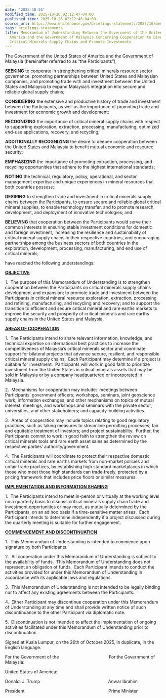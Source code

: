 ```yaml
---
date: '2025-10-26'
modified_time: 2025-10-26 02:12:47-04:00
published_time: 2025-10-26 02:12:46-04:00
source_url: https://www.whitehouse.gov/briefings-statements/2025/10/memorandum-of-understanding-between-the-government-of-the-united-states-of-america-and-the-government-of-malaysia-concerning-cooperation-to-diversify-global-critical-minerals-supply-chains-and-promote/
tags: briefings-statements
title: Memorandum of Understanding Between the Government of the United States of
  America and the Government of Malaysia Concerning Cooperation to Diversify Global
  Critical Minerals Supply Chains and Promote Investments
---
```

 
The Government of the United States of America and the Government of
Malaysia (hereinafter referred to as “the Participants”),   

**SEEKING** to cooperate in strengthening critical minerals resource
sector governance, promoting partnerships between United States and
Malaysian companies, and promoting trade with and investment between the
United States and Malaysia to expand Malaysia’s integration into secure
and reliable global supply chains;

**CONSIDERING** the extensive and productive history of trade and
investment between the Participants, as well as the importance of
promoting trade and investment for economic growth and development; 

**RECOGNIZING** the importance of critical mineral supply chains with
respect to supporting exploration, extraction, processing,
manufacturing, optimized end-use applications, recovery, and recycling; 

**ADDITIONALLY RECOGNIZING** the desire to deepen cooperation between
the United States and Malaysia to benefit mutual economic and resource
security;

**EMPHASIZING** the importance of promoting extraction, processing, and
recycling opportunities that adhere to the highest international
standards;

**NOTING** the technical, regulatory, policy, operational, and sector
management expertise and unique experiences in mineral resources that
both countries possess;

**DESIRING** to strengthen trade and investment in critical minerals
supply chains between the Participants, to ensure secure and reliable
global critical mineral supplies, to enable technology transfer, and to
promote research, development, and deployment of innovative
technologies; and

**BELIEVING** that cooperation between the Participants would serve
their common interests in ensuring stable investment conditions for
domestic and foreign investment, increasing the resilience and
sustainability of critical mineral supply chains in their respective
countries, and encouraging partnerships among the business sectors of
both countries in the exploration, development, processing,
manufacturing, and end use of critical minerals;

have reached the following understandings:

**<u>OBJECTIVE</u>**

1\.  The purpose of this Memorandum of Understanding is to strengthen
cooperation between the Participants on critical minerals supply chains
development and expansion; to promote trade and investment between the
Participants in critical mineral resource exploration, extraction,
processing and refining, manufacturing, and recycling and recovery; and
to support the transition to efficient and secure critical mineral and
rare earths markets to improve the security and prosperity of critical
minerals and rare earths supply chains in the United States and
Malaysia. 

**<u>AREAS OF COOPERATION</u>**

1\.  The Participants intend to share relevant information, knowledge,
and technical expertise on international best practices to increase the
competitiveness of Malaysia’s critical minerals sector and coordinate
support for bilateral projects that advance secure, resilient, and
responsible critical mineral supply chains.  Each Participant may
determine if a project is suitable for investment.  Participants will
work in good faith to prioritize investment from the United States in
critical minerals assets that may be sold in Malaysia or by a company
headquartered or incorporated in Malaysia.

2.  Mechanisms for cooperation may include:  meetings between
Participants’ government officers; workshops, seminars, joint geoscience
work, information exchanges, and other mechanisms on topics of mutual
interest; meetings, and workshops and seminars with the private sector,
universities, and other stakeholders; and capacity-building activities.

3.  Areas of cooperation may include topics relating to good regulatory
practices, such as taking measures to streamline permitting processes;
fair and equitable treatment of investors; and project sustainability. 
Further, the Participants commit to work in good faith to strengthen the
review on critical minerals tools and rare earth asset sales as
determined by the respective parties’ authority/government.

4\.  The Participants will coordinate to protect their respective
domestic critical minerals and rare earths markets from non-market
policies and unfair trade practices, by establishing high standard
marketplaces in which those who meet those high standards can trade
freely, protected by a pricing framework that includes price floors or
similar measures. 

**<u>IMPLEMENTATION AND INFORMATION SHARING</u>**

1\.  The Participants intend to meet in-person or virtually at the
working level on a quarterly basis to discuss critical minerals supply
chain trade and investment opportunities or may meet, as mutually
determined by the Participants, on an ad hoc basis if a time-sensitive
matter arises.  Each Participant intends to determine independently if a
project discussed during the quarterly meeting is suitable for further
engagement. 

**<u>COMMENCEMENT AND DISCONTINUATION</u>**

1.  This Memorandum of Understanding is intended to commence upon
signature by both Participants. 

2.  All cooperation under this Memorandum of Understanding is subject to
the availability of funds.  This Memorandum of Understanding does not
represent an obligation of funds.  Each Participant intends to conduct
the activities provided for under this Memorandum of Understanding in
accordance with its applicable laws and regulations.

3.  This Memorandum of Understanding is not intended to be legally
binding nor to affect any existing agreements between the Participants.

4.  Either Participant may discontinue cooperation under this Memorandum
of Understanding at any time and shall provide written notice of such
discontinuance to the other Participant via diplomatic note.   

5\.  Discontinuation is not intended to affect the implementation of
ongoing activities facilitated under this Memorandum of Understanding
prior to discontinuation.

Signed at Kuala Lumpur, on the 26th of October 2025, in duplicate, in
the English language. 

For the Government of the                                         For
the Government of Malaysia:

United States of America:                                         

Donald. J. Trump                                                       
Anwar Ibrahim

President                                                                    
Prime Minister
